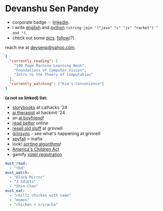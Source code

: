# Devanshu Sen Pandey

- corporate badge ☞ [linkedin](https://www.linkedin.com/in/devanshusp/).
- i write [english](https://devanshusenp.medium.com/) and [python](https://github.com/Devanshusp) `(string-join '("java" "c" "js" "racket") " and ")`.
- check out some [pics](https://www.instagram.com/devanshu.cam/). [follow](https://www.instagram.com/devanshusp/)(?).

reach me at [devsenp@yahoo.com](mailto:devsenp@yahoo.com).

```json
{
  "currently_reading": [
    "100 Page Machine Learning Book",
    "Foundations of Computer Vision",
    "Intro to the Theory of Computation"
  ],
  "currently_watching": ["Kim's Convenience"]
}
```

**(a not so linked) list:**

- [storybooks](https://devpost.com/software/alsop-ai) at calhacks '24
- [ai therapist](https://ballot.hackmit.org/project/cbspo-ztize-qaxbl-xmhub) at hackmit '24
- an [ai boyfriend](https://www.boyfriend.so/)!
- [read better](https://chromewebstore.google.com/detail/better-read/cljjkfaholaoekimkjjnnnppojmdcacc) online
- [resell old stuff](https://www.grinnell.edu/news/pioneer-weekend-2023) at grinnell
- [grinsync](https://www.grinnell.edu/news/hackgc-2023-winning-team-brings-innovation-food-waste) - see what's happening at grinnell
- [spyfall](https://devanshusp.github.io/spyfall/) > mafia
- look! [sorting algorithms](https://devanshusp.github.io/sorting-visualizer/)!
- [America's Children Act](https://americaschildrenact.com/)
- gamify [voter registration](https://challenge.8by8.us/)

```yaml
must_read:
  - "tbd"
must_watch:
  - "Black Mirror"
  - "3 Idiots"
  - "Shin-Chan"
must_eat:
  - "chilli chicken with naan"
  - "momos"
  - "chicken + sriracha"
```
